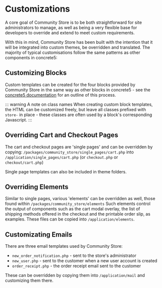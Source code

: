 # Customizations

A core goal of Community Store is to be both straightforward for site administrators to manage, as well as being a very flexible base for developers to override and extend to meet custom requirements.

With this in mind, Community Store has been built with the intention that it will be integrated into custom themes, be overridden and translated.
The majority of typical customisations follow the same patterns as other components in concrete5:

## Customizing Blocks

Custom templates can be created for the four blocks provided by Community Store in the same way as other blocks in concrete5 - see the [concrete5 documentation](https://documentation.concrete5.org/developers/working-with-blocks/working-with-existing-block-types/creating-additional-custom-view-templates/creating-a-template-file) for an outline of this process.
 
::: warning A note on class names
When creating custom block templates, the HTML can be customized freely, but leave all classes prefixed with `store-` in place - these classes are often used by a block's corresponding Javascript.
:::

## Overriding Cart and Checkout Pages

The cart and checkout pages are 'single pages' and can be overridden by copying:
`/packages/community_store/single_pages/cart.php`
into
`/application/single_pages/cart.php`
(or `checkout.php` or `checkout/cart.php`)

Single page templates can also be included in theme folders.

## Overriding Elements
Similar to single pages, various 'elements' can be overridden as well, those found within `/packages/community_store/elements`
Such elements control the output of components such as the cart modal overlay, the list of shipping methods offered in the checkout and the printable order slip, as examples.
These files can be copied into `/application/elements`.

## Customizating Emails

There are three email templates used by Community Store:
- `new_order_notification.php` - sent to the store's administrator
- `new_user.php` - sent to the customer when a new user account is created
- `order_receipt.php` - the order receipt email sent to the customer

These can be overridden by copying them into `/application/mail` and customizing them there.
